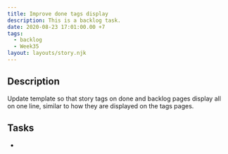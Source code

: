 ```yaml
---
title: Improve done tags display
description: This is a backlog task.
date: 2020-08-23 17:01:00.00 +7
tags:
  - backlog
  - Week35
layout: layouts/story.njk
---
```

## Description

Update template so that story tags on done and backlog pages display all on one line, similar to how they are displayed on the tags pages.

## Tasks

- 


